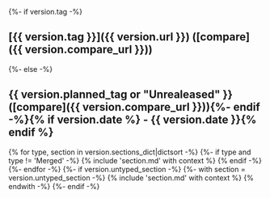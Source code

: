 {%- if version.tag -%}
## [{{ version.tag }}]({{ version.url }}) ([compare]({{ version.compare_url }}))
{%- else -%}
## {{ version.planned_tag or "Unrealeased" }} ([compare]({{ version.compare_url }})){%- endif -%}{% if version.date %} - {{ version.date }}{% endif %}

{% for type, section in version.sections_dict|dictsort -%}
{%- if type and type != 'Merged' -%}
{% include 'section.md' with context %}
{% endif -%}
{%- endfor -%}
{%- if version.untyped_section -%}
{%- with section = version.untyped_section -%}
{% include 'section.md' with context %}
{% endwith -%}
{%- endif -%}
